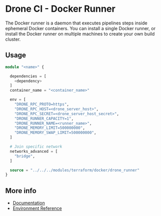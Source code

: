 # Drone CI - Docker Runner #

The Docker runner is a daemon that executes pipelines steps inside ephemeral Docker containers. You can install a single Docker runner, or install the Docker runner on multiple machines to create your own build cluster.

## Usage ##

```terraform
module "<name>" {

  dependencies = [
    <dependency>
  ]
  container_name = "<container_name>"

  env = [
    "DRONE_RPC_PROTO=https",
    "DRONE_RPC_HOST=<drone_server_host>",
    "DRONE_RPC_SECRET=<drone_server_host_secret>",
    "DRONE_RUNNER_CAPACITY=1",
    "DRONE_RUNNER_NAME=<runner_name>",
    "DRONE_MEMORY_LIMIT=500000000",
    "DRONE_MEMORY_SWAP_LIMIT=500000000",
  ]

  # Join specific network
  networks_advanced = [
    "bridge",
  ]

  source = "../../../modules/terraform/docker/drone_runner"
}
```

## More info ##

- [Documentation](https://docs.drone.io/runner/docker/overview/)
- [Environment Reference](https://docker-runner.docs.drone.io/configuration/environment/variables/)
